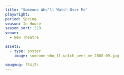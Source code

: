 ```yaml
---
title: "Someone Who'll Watch Over Me"
playwright:
period: Spring
season: In House
season_sort: 220
venue:
  - New Theatre

assets:
  - type: poster
    image: someone_who_ll_watch_over_me_2008-09.jpg

smugmug: f54j2s
---
```

